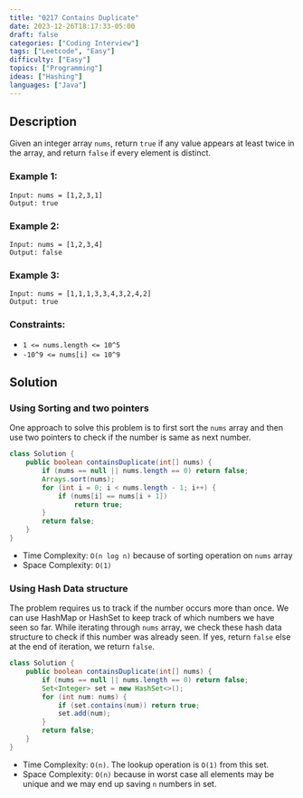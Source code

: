 ```yaml
---
title: "0217 Contains Duplicate"
date: 2023-12-26T18:17:33-05:00
draft: false
categories: ["Coding Interview"]
tags: ["Leetcode", "Easy"]
difficulty: ["Easy"]
topics: ["Programming"]
ideas: ["Hashing"]
languages: ["Java"]
---
```


## Description

Given an integer array `nums`, return `true` if any value appears at least twice in the array, and return `false` if every element is distinct.

### Example 1:

```
Input: nums = [1,2,3,1]
Output: true
```

### Example 2:

```
Input: nums = [1,2,3,4]
Output: false
```

### Example 3:

```
Input: nums = [1,1,1,3,3,4,3,2,4,2]
Output: true
```

### Constraints:

- `1 <= nums.length <= 10^5`
- `-10^9 <= nums[i] <= 10^9`

## Solution

### Using Sorting and two pointers

One approach to solve this problem is to first sort the `nums` array and then use two pointers to check if the number is same as next number.

```java
class Solution {
    public boolean containsDuplicate(int[] nums) {
        if (nums == null || nums.length == 0) return false;
        Arrays.sort(nums);
        for (int i = 0; i < nums.length - 1; i++) {
            if (nums[i] == nums[i + 1])
                return true;
        }
        return false;
    }
}
```

- Time Complexity: `O(n log n)` because of sorting operation on `nums` array
- Space Complexity: `O(1)`

### Using Hash Data structure

The problem requires us to track if the number occurs more than once. We can use HashMap or HashSet to keep track of which numbers we have seen so far. While iterating through `nums` array, we check these hash data structure to check if this number was already seen. If yes, return `false` else at the end of iteration, we return `false`.

```java
class Solution {
    public boolean containsDuplicate(int[] nums) {
        if (nums == null || nums.length == 0) return false;
        Set<Integer> set = new HashSet<>();
        for (int num: nums) {
            if (set.contains(num)) return true;
            set.add(num);
        }
        return false;
    }
}
```

- Time Complexity: `O(n)`. The lookup operation is `O(1)` from this set.
- Space Complexity: `O(n)` because in worst case all elements may be unique and we may end up saving `n` numbers in set.